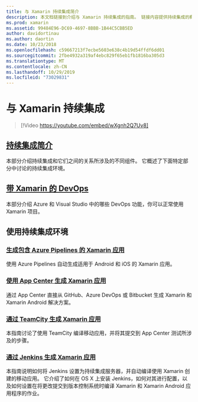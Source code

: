 ```yaml
---
title: 与 Xamarin 持续集成简介
description: 本文档链接到介绍与 Xamarin 持续集成的指南。 链接内容提供持续集成的概述，并讨论 App Center Build、TeamCity 和 Jenkins。
ms.prod: xamarin
ms.assetid: 99484E96-DC69-4697-8BBB-1B44C5CBB5ED
author: davidortinau
ms.author: daortin
ms.date: 10/23/2018
ms.openlocfilehash: c59667213f7ecbe5603e638c4b19d54ffdf6dd01
ms.sourcegitcommit: 2fbe4932a319af4ebc829f65eb1fb1816ba305d3
ms.translationtype: MT
ms.contentlocale: zh-CN
ms.lasthandoff: 10/29/2019
ms.locfileid: "73029831"
---
```

# <a name="continuous-integration-with-xamarin"></a>与 Xamarin 持续集成

> [!Video https://youtube.com/embed/wXgnh2Q7Uv8]

## <a name="introduction-to-continuous-integrationtoolsciintro-to-cimd"></a>[持续集成简介](~/tools/ci/intro-to-ci.md)

本部分介绍持续集成和它们之间的关系所涉及的不同组件。 它概述了下面特定部分中讨论的持续集成环境。

## <a name="devops-with-xamarintoolscidevopsmd"></a>[带 Xamarin 的 DevOps](~/tools/ci/devops.md)

本部分介绍 Azure 和 Visual Studio 中的哪些 DevOps 功能，你可以正常使用 Xamarin 项目。

## <a name="working-with-continuous-integration-environments"></a>使用持续集成环境

### <a name="build-xamarin-apps-with-azure-pipelineshttpsdocsmicrosoftcomazuredevopspipelineslanguagesxamarin"></a>[生成包含 Azure Pipelines 的 Xamarin 应用](https://docs.microsoft.com/azure/devops/pipelines/languages/xamarin/)

使用 Azure Pipelines 自动生成适用于 Android 和 iOS 的 Xamarin 应用。

### <a name="build-xamarin-apps-using-app-centerhttpsdocsmicrosoftcomappcenterbuildxamarin"></a>[使用 App Center 生成 Xamarin 应用](https://docs.microsoft.com/appcenter/build/xamarin/)

通过 App Center 直接从 GitHub、Azure DevOps 或 Bitbucket 生成 Xamarin 和 Xamarin Android 解决方案。

### <a name="build-xamarin-apps-with-teamcitytoolsciteamcitymd"></a>[通过 TeamCity 生成 Xamarin 应用](~/tools/ci/teamcity.md)

本指南讨论了使用 TeamCity 编译移动应用，并将其提交到 App Center 测试所涉及的步骤。

### <a name="build-xamarin-apps-with-jenkinstoolscijenkins-walkthroughmd"></a>[通过 Jenkins 生成 Xamarin 应用](~/tools/ci/jenkins-walkthrough.md)

本指南说明如何将 Jenkins 设置为持续集成服务器，并自动编译使用 Xamarin 创建的移动应用。 它介绍了如何在 OS X 上安装 Jenkins，如何对其进行配置，以及如何设置在将更改提交到版本控制系统时编译 Xamarin 和 Xamarin Android 应用程序的作业。
